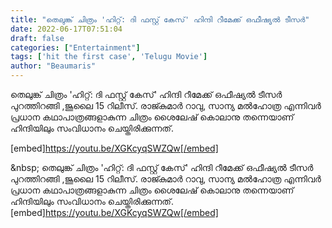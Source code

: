 ```yaml
---
title: "തെലുങ്ക് ചിത്രം 'ഹിറ്റ്: ദി ഫസ്റ്റ് കേസ്' ഹിന്ദി റീമേക്ക് ഒഫീഷ്യൽ ടീസർ"
date: 2022-06-17T07:51:04
draft: false
categories: ["Entertainment"]
tags: ['hit the first case', 'Telugu Movie']
author: "Beaumaris"
---
```


തെലുങ്ക് ചിത്രം 'ഹിറ്റ്: ദി ഫസ്റ്റ് കേസ്' ഹിന്ദി റീമേക്ക് ഒഫീഷ്യൽ ടീസർ പുറത്തിറങ്ങി ,ജൂലൈ 15 റിലീസ്. രാജ്കുമാർ റാവു, സാന്യ മൽഹോത്ര എന്നിവർ പ്രധാന കഥാപാത്രങ്ങളാകുന്ന ചിത്രം ശൈലേഷ് കൊലാനു തന്നെയാണ് ഹിന്ദിയിലും സംവിധാനം ചെയ്തിരിക്കുന്നത്.

[embed]https://youtu.be/XGKcyqSWZQw[/embed]

&amp;nbsp;
തെലുങ്ക് ചിത്രം 'ഹിറ്റ്: ദി ഫസ്റ്റ് കേസ്' ഹിന്ദി റീമേക്ക് ഒഫീഷ്യൽ ടീസർ പുറത്തിറങ്ങി ,ജൂലൈ 15 റിലീസ്. രാജ്കുമാർ റാവു, സാന്യ മൽഹോത്ര എന്നിവർ പ്രധാന കഥാപാത്രങ്ങളാകുന്ന ചിത്രം ശൈലേഷ് കൊലാനു തന്നെയാണ് ഹിന്ദിയിലും സംവിധാനം ചെയ്തിരിക്കുന്നത്. [embed]https://youtu.be/XGKcyqSWZQw[/embed] &nbsp;
